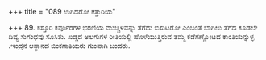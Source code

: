 +++
title = "089 ಉಗಿದರೋ ಕತ್ತುರಿಯ"

+++
89. ಕಸ್ತೂರಿ ಕರ್ಪೂರಗಳ ಭರಣಿಯ ಮುಚ್ಚಳವನ್ನು ತೆಗೆದು ಬಿಸುಟರೋ ಎಂಬಂತೆ ಬಾಗಿಲು ತೆಗೆದ ಕೂಡಲೇ ದಿವ್ಯ ಸುಗಂಧವು ಸೂಸಿತು. ಖಡ್ಗದ ಅಲಗುಗಳ ರೀತಿಯಲ್ಲಿ ಹೊಳೆಯುತ್ತಿರುವ ತಮ್ಮ ಕಡೆಗಣ್ಣೋಟದ ಕಾಂತಿಯನ್ನುಳ್ಳ .ಇಂದ್ರನ ಆಸ್ಥಾನದ ಬಿಂಕಗಾತಿಯರು  ಗುಂಪಾಗಿ ಬಂದರು.